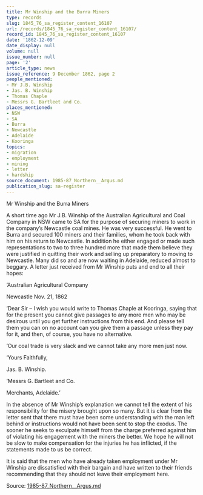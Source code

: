 ```yaml
---
title: Mr Winship and the Burra Miners
type: records
slug: 1845_76_sa_register_content_16107
url: /records/1845_76_sa_register_content_16107/
record_id: 1845_76_sa_register_content_16107
date: '1862-12-09'
date_display: null
volume: null
issue_number: null
page: '2'
article_type: news
issue_reference: 9 December 1862, page 2
people_mentioned:
- Mr J.B. Winship
- Jas. B. Winship
- Thomas Chaple
- Messrs G. Bartleet and Co.
places_mentioned:
- NSW
- SA
- Burra
- Newcastle
- Adelaide
- Kooringa
topics:
- migration
- employment
- mining
- letter
- hardship
source_document: 1985-87_Northern__Argus.md
publication_slug: sa-register
---
```


Mr Winship and the Burra Miners

A short time ago Mr J.B. Winship of the Australian Agricultural and Coal Company in NSW came to SA for the purpose of securing miners to work in the company’s Newcastle coal mines.  He was very successful.  He went to Burra and secured 100 miners and their families, whom he took back with him on his return to Newcastle.  In addition he either engaged or made such representations to two to three hundred more that made them believe they were justified in quitting their work and selling up preparatory to moving to Newcastle.  Many did so and are now waiting in Adelaide, reduced almost to beggary.  A letter just received from Mr Winship puts and end to all their hopes:

‘Australian Agricultural Company

Newcastle Nov. 21, 1862

‘Dear Sir – I wish you would write to Thomas Chaple at Kooringa, saying that for the present you cannot give passages to any more men who may be desirous until you get further instructions from this end.  And please tell them you can on no account can you give them a passage unless they pay for it, and then, of course, you have no alternative.

‘Our coal trade is very slack and we cannot take any more men just now.

‘Yours Faithfully,

Jas. B. Winship.

‘Messrs G. Bartleet and Co.

Merchants, Adelaide.’

In the absence of Mr Winship’s explanation we cannot tell the extent of his responsibility for the misery brought upon so many.  But it is clear from the letter sent that there must have been some understanding with the man left behind or instructions would not have been sent to stop the exodus.  The sooner he seeks to exculpate himself from the charge preferred against him of violating his engagement with the miners the better.  We hope he will not be slow to make compensation for the injuries he has inflicted, if the statements made to us be correct.

It is said that the men who have already taken employment under Mr Winship are dissatisfied with their bargain and have written to their friends recommending that they should not leave their employment here.

Source: [1985-87_Northern__Argus.md](/downloads/markdown/1985-87_Northern__Argus.md)
